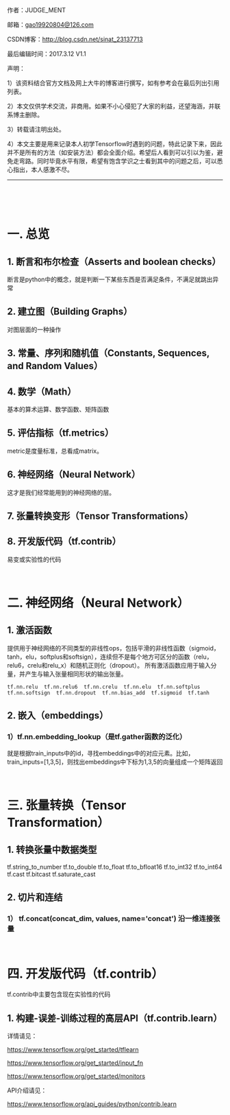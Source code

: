 作者：JUDGE_MENT

邮箱：gao19920804@126.com

CSDN博客：http://blog.csdn.net/sinat_23137713

最后编辑时间：2017.3.12  V1.1

声明：

1）该资料结合官方文档及网上大牛的博客进行撰写，如有参考会在最后列出引用列表。

2）本文仅供学术交流，非商用。如果不小心侵犯了大家的利益，还望海涵，并联系博主删除。

3）转载请注明出处。

4）本文主要是用来记录本人初学Tensorflow时遇到的问题，特此记录下来，因此并不是所有的方法（如安装方法）都会全面介绍。希望后人看到可以引以为鉴，避免走弯路。同时毕竟水平有限，希望有饱含学识之士看到其中的问题之后，可以悉心指出，本人感激不尽。

---

<br />

<br />

<br />

# 一. 总览

## 1. 断言和布尔检查（Asserts and boolean checks）

断言是python中的概念，就是判断一下某些东西是否满足条件，不满足就跳出异常

## 2. 建立图（Building Graphs）

对图层面的一种操作

## 3. 常量、序列和随机值（Constants, Sequences, and Random Values）

## 4. 数学（Math）

基本的算术运算、数学函数、矩阵函数

## 5. 评估指标（tf.metrics）

metric是度量标准，总看成matrix。

## 6. 神经网络（Neural Network）

这才是我们经常能用到的神经网络的层。

## 7. 张量转换变形（Tensor Transformations）

## 8. 开发版代码（tf.contrib）

易变或实验性的代码

<br />

# 二. 神经网络（Neural Network）

## 1. 激活函数

提供用于神经网络的不同类型的非线性ops，包括平滑的非线性函数（sigmoid，tanh，elu，softplus和softsign），连续但不是每个地方可区分的函数（relu，relu6，crelu和relu_x）和随机正则化（dropout）。
所有激活函数应用于输入分量，并产生与输入张量相同形状的输出张量。

`tf.nn.relu  tf.nn.relu6  tf.nn.crelu  tf.nn.elu  tf.nn.softplus  tf.nn.softsign  tf.nn.dropout  tf.nn.bias_add  tf.sigmoid  tf.tanh`

## 2. 嵌入（embeddings）

### 1）tf.nn.embedding_lookup（是tf.gather函数的泛化）

就是根据train_inputs中的id，寻找embeddings中的对应元素。比如，train_inputs=[1,3,5]，则找出embeddings中下标为1,3,5的向量组成一个矩阵返回

<br />

# 三. 张量转换（Tensor Transformation）

## 1. 转换张量中数据类型

tf.string_to_number    tf.to_double    tf.to_float    tf.to_bfloat16    tf.to_int32    tf.to_int64    tf.cast    tf.bitcast    tf.saturate_cast

## 2. 切片和连结

### 1） tf.concat(concat_dim, values, name='concat')  沿一维连接张量

<br />

# 四. 开发版代码（tf.contrib）

tf.contrib中主要包含现在实验性的代码

## 1. 构建-误差-训练过程的高层API（tf.contrib.learn）

详情请见：

https://www.tensorflow.org/get_started/tflearn

https://www.tensorflow.org/get_started/input_fn

https://www.tensorflow.org/get_started/monitors

API介绍请见：

 https://www.tensorflow.org/api_guides/python/contrib.learn